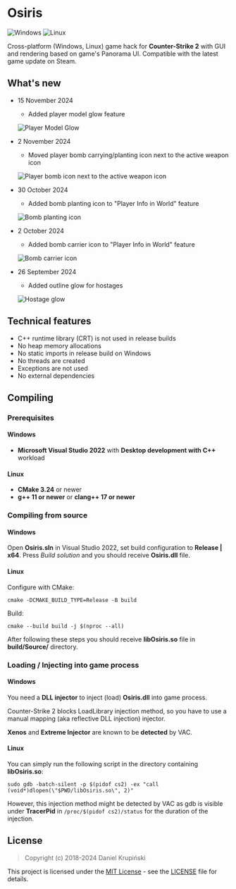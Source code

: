 # Osiris

![Windows](https://github.com/danielkrupinski/Osiris/workflows/Windows/badge.svg?branch=master&event=push)
![Linux](https://github.com/danielkrupinski/Osiris/workflows/Linux/badge.svg?branch=master&event=push)

Cross-platform (Windows, Linux) game hack for **Counter-Strike 2** with GUI and rendering based on game's Panorama UI. Compatible with the latest game update on Steam.

## What's new

* 15 November 2024
    * Added player model glow feature

    ![Player Model Glow](https://github.com/user-attachments/assets/c2c0d8fa-da23-4c4c-aebd-f262da0c8cd5)

* 2 November 2024
    * Moved player bomb carrying/planting icon next to the active weapon icon

    ![Player bomb icon next to the active weapon icon](https://github.com/user-attachments/assets/f3d88714-825a-4649-b7ba-31fadb1fe3b9)

* 30 October 2024
    * Added bomb planting icon to "Player Info in World" feature

    ![Bomb planting icon](https://github.com/user-attachments/assets/c7aa4e3f-4ae2-4897-8cf8-b62e3eb17b3a)

* 2 October 2024
    * Added bomb carrier icon to "Player Info in World" feature

    ![Bomb carrier icon](https://github.com/user-attachments/assets/ef903af4-20e7-4fa8-805f-fd825c672e66)

* 26 September 2024
    * Added outline glow for hostages

    ![Hostage glow](https://github.com/user-attachments/assets/e78fbebe-55df-42e2-bfc4-fb0cba3dbd30)

## Technical features

* C++ runtime library (CRT) is not used in release builds
* No heap memory allocations
* No static imports in release build on Windows
* No threads are created
* Exceptions are not used
* No external dependencies

## Compiling

### Prerequisites

#### Windows

* **Microsoft Visual Studio 2022** with **Desktop development with C++** workload

#### Linux

* **CMake 3.24** or newer
* **g++ 11 or newer** or **clang++ 17 or newer**

### Compiling from source

#### Windows

Open **Osiris.sln** in Visual Studio 2022, set build configuration to **Release | x64**. Press *Build solution* and you should receive **Osiris.dll** file.

#### Linux

Configure with CMake:

    cmake -DCMAKE_BUILD_TYPE=Release -B build

Build:

    cmake --build build -j $(nproc --all)

After following these steps you should receive **libOsiris.so** file in **build/Source/** directory.

### Loading / Injecting into game process

#### Windows

You need a **DLL injector** to inject (load) **Osiris.dll** into game process.

Counter-Strike 2 blocks LoadLibrary injection method, so you have to use a manual mapping (aka reflective DLL injection) injector.

**Xenos** and **Extreme Injector** are known to be **detected** by VAC.

#### Linux

You can simply run the following script in the directory containing **libOsiris.so**:

    sudo gdb -batch-silent -p $(pidof cs2) -ex "call (void*)dlopen(\"$PWD/libOsiris.so\", 2)"

However, this injection method might be detected by VAC as gdb is visible under **TracerPid** in `/proc/$(pidof cs2)/status` for the duration of the injection.

## License

> Copyright (c) 2018-2024 Daniel Krupiński

This project is licensed under the [MIT License](https://opensource.org/licenses/mit-license.php) - see the [LICENSE](https://github.com/danielkrupinski/Osiris/blob/master/LICENSE) file for details.
